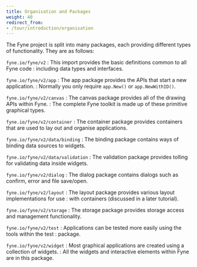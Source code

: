 ```yaml
---
title: Organisation and Packages
weight: 40
redirect_from:
- /tour/introduction/organisation
---
```


The Fyne project is split into many packages, each providing different
types of functionality. They are as follows:

`fyne.io/fyne/v2`
: This import provides the basic definitions common to all Fyne code 
: including data types and interfaces.

`fyne.io/fyne/v2/app`
: The app package provides the APIs that start a new application.
: Normally you only require `app.New()` or `app.NewWithID()`.

`fyne.io/fyne/v2/canvas`
: The canvas package provides all of the drawing APIs within Fyne.
: The complete Fyne toolkit is made up of these primitive graphical types.

`fyne.io/fyne/v2/container`
: The container package provides containers that are used to lay out and organise applications.

`fyne.io/fyne/v2/data/binding`
: The binding package contains ways of binding data sources to widgets.

`fyne.io/fyne/v2/data/validation`
: The validation package provides tolling for validating data inside widgets.

`fyne.io/fyne/v2/dialog`
: The dialog package contains dialogs such as confirm, error and file save/open.

`fyne.io/fyne/v2/layout`
: The layout package provides various layout implementations for use
: with containers (discussed in a later tutorial).

`fyne.io/fyne/v2/storage`
: The storage package provides storage access and management functionality. 

`fyne.io/fyne/v2/test`
: Applications can be tested more easily using the tools within the test
: package.

`fyne.io/fyne/v2/widget`
: Most graphical applications are created using a collection of widgets.
: All the widgets and interactive elements within Fyne are in this package.
